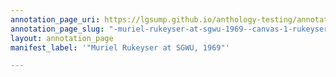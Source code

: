 ```yaml
---
annotation_page_uri: https://lgsump.github.io/anthology-testing/annotations/-muriel-rukeyser-at-sgwu-1969--canvas-1-rukeyser-reading.json
annotation_page_slug: "-muriel-rukeyser-at-sgwu-1969--canvas-1-rukeyser-reading"
layout: annotation_page
manifest_label: '"Muriel Rukeyser at SGWU, 1969"'

---
```

